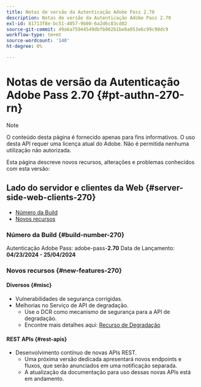 ```yaml
---
title: Notas de versão da Autenticação Adobe Pass 2.70
description: Notas de versão da Autenticação Adobe Pass 2.70
exl-id: 81713f8e-bc51-4057-9b00-6a2d6c83cd02
source-git-commit: 49a6a75944549dbfb062b1be8a053e6c99c90dc9
workflow-type: tm+mt
source-wordcount: '140'
ht-degree: 0%

---
```


# Notas de versão da Autenticação Adobe Pass 2.70 {#pt-authn-270-rn}

>[!NOTE]
>
>O conteúdo desta página é fornecido apenas para fins informativos. O uso desta API requer uma licença atual do Adobe. Não é permitida nenhuma utilização não autorizada.

Esta página descreve novos recursos, alterações e problemas conhecidos com esta versão:

## Lado do servidor e clientes da Web {#server-side-web-clients-270}

* [Número da Build](#build-number-270)
* [Novos recursos](#new-features-270)

### Número da Build {#build-number-270}

Autenticação Adobe Pass: adobe-pass-**2.70**
Data de Lançamento: **04/23/2024 - 25/04/2024**

### Novos recursos {#new-features-270}

#### Diversos {#misc}

* Vulnerabilidades de segurança corrigidas.
* Melhorias no Serviço de API de degradação.
   * Use o DCR como mecanismo de segurança para a API de degradação.
   * Encontre mais detalhes aqui: [Recurso de Degradação](../integration-guide-programmers/features-premium/degraded-access/degradation-feature.md)

#### REST APIs {#rest-apis}

* Desenvolvimento contínuo de novas APIs REST.
   * Uma próxima versão dedicada apresentará novos endpoints e fluxos, que serão anunciados em uma notificação separada.
   * A atualização da documentação para uso dessas novas APIs está em andamento.
